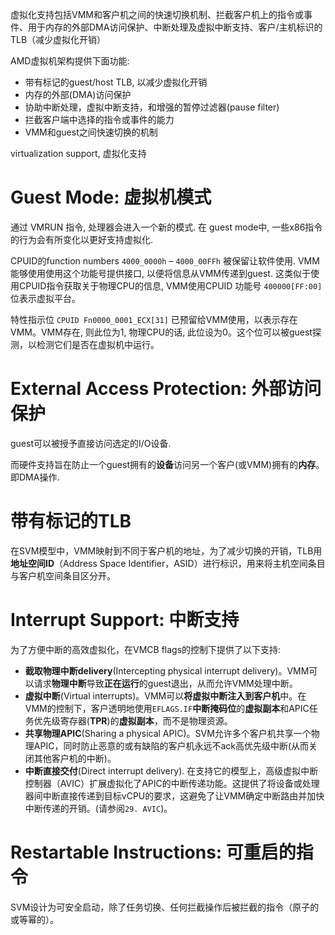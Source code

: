 
虚拟化支持包括VMM和客户机之间的快速切换机制、拦截客户机上的指令或事件、用于内存的外部DMA访问保护、中断处理及虚拟中断支持、客户/主机标识的TLB（减少虚拟化开销）

AMD虚拟机架构提供下面功能:
* 带有标记的guest/host TLB, 以减少虚拟化开销
* 内存的外部(DMA)访问保护
* 协助中断处理，虚拟中断支持，和增强的暂停过滤器(pause filter)
* 拦截客户端中选择的指令或事件的能力
* VMM和guest之间快速切换的机制

virtualization support, 虚拟化支持

# Guest Mode: 虚拟机模式

通过 VMRUN 指令, 处理器会进入一个新的模式. 在 guest mode中, 一些x86指令的行为会有所变化以更好支持虚拟化.

CPUID的function numbers `4000_0000h` – `4000_00FFh` 被保留让软件使用. VMM能够使用使用这个功能号提供接口, 以便将信息从VMM传递到guest. 这类似于使用CPUID指令获取关于物理CPU的信息, VMM使用CPUID 功能号 `400000[FF:00]` 位表示虚拟平台。

特性指示位 `CPUID Fn0000_0001_ECX[31]` 已预留给VMM使用，以表示存在VMM。VMM存在, 则此位为1, 物理CPU的话, 此位设为0。这个位可以被guest探测，以检测它们是否在虚拟机中运行。

# External Access Protection: 外部访问保护

guest可以被授予直接访问选定的I/O设备.

而硬件支持旨在防止一个guest拥有的**设备**访问另一个客户(或VMM)拥有的**内存**。即DMA操作.

# 带有标记的TLB

在SVM模型中，VMM映射到不同于客户机的地址，为了减少切换的开销，TLB用**地址空间ID**（Address Space Identifier，ASID）进行标识，用来将主机空间条目与客户机空间条目区分开。

# Interrupt Support: 中断支持

为了方便中断的高效虚拟化，在VMCB flags的控制下提供了以下支持:

* **截取物理中断delivery**(Intercepting physical interrupt delivery)。VMM可以请求**物理中断**导致**正在运行**的guest退出，从而允许VMM处理中断。
* **虚拟中断**(Virtual interrupts)。VMM可以**将虚拟中断注入到客户机**中。在VMM的控制下，客户透明地使用`EFLAGS.IF`**中断掩码位**的**虚拟副本**和APIC任务优先级寄存器(**TPR**)的**虚拟副本**，而不是物理资源。
* **共享物理APIC**(Sharing a physical APIC)。SVM允许多个客户机共享一个物理APIC，同时防止恶意的或有缺陷的客户机永远不ack高优先级中断(从而关闭其他客户机的中断)。
* **中断直接交付**(Direct interrupt delivery). 在支持它的模型上，高级虚拟中断控制器（AVIC）扩展虚拟化了APIC的中断传递功能。这提供了将设备或处理器间中断直接传递到目标vCPU的要求，这避免了让VMM确定中断路由并加快中断传递的开销。(请参阅`29. AVIC`)。

# Restartable Instructions: 可重启的指令

SVM设计为可安全启动，除了任务切换、任何拦截操作后被拦截的指令（原子的或等幂的）。